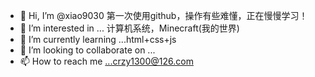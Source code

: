 - 👋 Hi, I’m @xiao9030 第一次使用github，操作有些难懂，正在慢慢学习！
- 👀 I’m interested in ... 计算机系统，Minecraft(我的世界)
- 🌱 I’m currently learning ...html+css+js
- 💞️ I’m looking to collaborate on ...
- 📫 How to reach me ...crzy1300@126.com

<!---
xiao9030/xiao9030 is a ✨ special ✨ repository because its `README.md` (this file) appears on your GitHub profile.
You can click the Preview link to take a look at your changes.
--->
